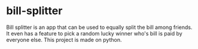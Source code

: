 # bill-splitter

Bill splitter is an app that can be used to equally split the bill among friends.
It even has a feature to pick a random lucky winner who's bill is paid by everyone else. 
This project is made on python.
